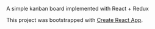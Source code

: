 A simple kanban board implemented with React + Redux

This project was bootstrapped with [Create React App](https://github.com/facebook/create-react-app).
